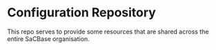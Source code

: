 # Configuration Repository

This repo serves to provide some resources that are shared across
the entire SaCBase organisation.
